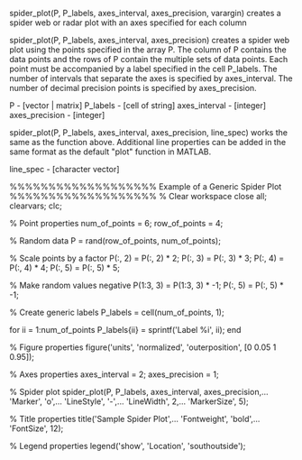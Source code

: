 spider_plot(P, P_labels, axes_interval, axes_precision, varargin)
creates a spider web or radar plot with an axes specified for each column

spider_plot(P, P_labels, axes_interval, axes_precision) creates a spider
web plot using the points specified in the array P. The column of P
contains the data points and the rows of P contain the multiple sets of
data points. Each point must be accompanied by a label specified in the
cell P_labels. The number of intervals that separate the axes is
specified by axes_interval. The number of decimal precision points is
specified by axes_precision.

P - [vector | matrix]
P_labels - [cell of string]
axes_interval - [integer]
axes_precision - [integer]

spider_plot(P, P_labels, axes_interval, axes_precision, line_spec) works
the same as the function above. Additional line properties can be added
in the same format as the default "plot" function in MATLAB.

line_spec - [character vector]

%%%%%%%%%%%%%%%%%%% Example of a Generic Spider Plot %%%%%%%%%%%%%%%%%%%
% Clear workspace
close all;
clearvars;
clc;

% Point properties
num_of_points = 6;
row_of_points = 4;

% Random data
P = rand(row_of_points, num_of_points);

% Scale points by a factor
P(:, 2) = P(:, 2) * 2;
P(:, 3) = P(:, 3) * 3;
P(:, 4) = P(:, 4) * 4;
P(:, 5) = P(:, 5) * 5;

% Make random values negative
P(1:3, 3) = P(1:3, 3) * -1;
P(:, 5) = P(:, 5) * -1;

% Create generic labels
P_labels = cell(num_of_points, 1);

for ii = 1:num_of_points
    P_labels{ii} = sprintf('Label %i', ii);
end

% Figure properties
figure('units', 'normalized', 'outerposition', [0 0.05 1 0.95]);

% Axes properties
axes_interval = 2;
axes_precision = 1;

% Spider plot
spider_plot(P, P_labels, axes_interval, axes_precision,...
    'Marker', 'o',...
    'LineStyle', '-',...
    'LineWidth', 2,...
    'MarkerSize', 5);

% Title properties
title('Sample Spider Plot',...
    'Fontweight', 'bold',...
    'FontSize', 12);

% Legend properties
legend('show', 'Location', 'southoutside');
